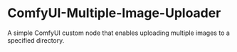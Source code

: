 # ComfyUI-Multiple-Image-Uploader
A simple ComfyUI custom node that enables uploading multiple images to a specified directory.
